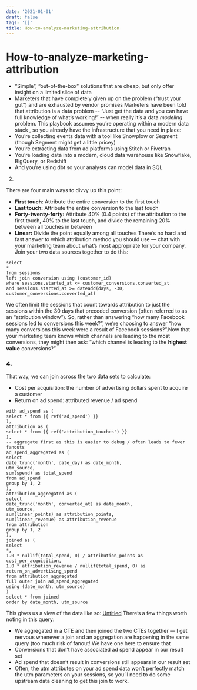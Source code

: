 ```yaml
---
date: '2021-01-01'
draft: false
tags: '[]'
title: How-to-analyze-marketing-attribution
---
```


# How-to-analyze-marketing-attribution

- “Simple”, “out-of-the-box” solutions that are cheap, but only offer insight on a limited slice of data
- Marketers that have completely given up on the problem (“trust your gut”) and are exhausted by vendor promises
Marketers have been told that attribution is a data problem -- “Just get the data and you can have full knowledge of what’s working!” -- when really it’s a data *modeling* problem.
This playbook assumes you’re operating within a modern data stack , so you already have the infrastructure that you need in place:
- You’re collecting events data with a tool like Snowplow or Segment (though Segment might get a little pricey)
- You’re extracting data from ad platforms using Stitch or Fivetran
- You’re loading data into a modern, cloud data warehouse like Snowflake, BigQuery, or Redshift
- And you’re using dbt so your analysts can model data in SQL
2.
There are four main ways to divvy up this point:
- **First touch**: Attribute the entire conversion to the first touch
- **Last touch:** Attribute the entire conversion to the last touch
- **Forty-twenty-forty:** Attribute 40% (0.4 points) of the attribution to the first touch, 40% to the last touch, and divide the remaining 20% between all touches in between
- **Linear:** Divide the point equally among all touches
There’s no hard and fast answer to which attribution method you should use — chat with your marketing team about what’s most appropriate for your company.
Join your two data sources together to do this:
```
select
*
from sessions
left join conversion using (customer_id)
where sessions.started_at <= customer_conversions.converted_at
and sessions.started_at >= dateadd(days, -30, customer_conversions.converted_at)
```
We often limit the sessions that count towards attribution to just the sessions within the 30 days that preceded conversion (often referred to as an “attribution window”).
So, rather than answering “how many Facebook sessions led to conversions this week?”, we’re choosing to answer “how many conversions this week were a result of Facebook sessions?”.Now that your marketing team knows which channels are leading to the most conversions, they might then ask: “which channel is leading to the **highest value** conversions?”
### 4.
That way, we can join across the two data sets to calculate:
- Cost per acquisition: the number of advertising dollars spent to acquire a customer
- Return on ad spend: attributed revenue / ad spend
```
with ad_spend as (
select * from {{ ref('ad_spend') }}
),
attribution as (
select * from {{ ref('attribution_touches') }}
),
-- aggregate first as this is easier to debug / often leads to fewer fanouts
ad_spend_aggregated as (
select
date_trunc('month', date_day) as date_month,
utm_source,
sum(spend) as total_spend
from ad_spend
group by 1, 2
),
attribution_aggregated as (
select
date_trunc('month', converted_at) as date_month,
utm_source,
sum(linear_points) as attribution_points,
sum(linear_revenue) as attribution_revenue
from attribution
group by 1, 2
),
joined as (
select
*,
1.0 * nullif(total_spend, 0) / attribution_points as cost_per_acquisition,
1.0 * attribution_revenue / nullif(total_spend, 0) as return_on_advertising_spend
from attribution_aggregated
full outer join ad_spend_aggregated
using (date_month, utm_source)
)
select * from joined
order by date_month, utm_source
```
This gives us a view of the data like so:
[Untitled](How%20to%20analyze%20marketing%20attribution%20adc986de2cd54c0aaf5fdaea0bc2a97f/Untitled%20Database%200befe6274ee2481a823bf580fe2d606b.csv)
There’s a few things worth noting in this query:
- We aggregated in a CTE and then joined the two CTEs together — I get nervous whenever a join and an aggregation are happening in the same query (too much risk of fanout!
We have one here to ensure that
- Conversions that don’t have associated ad spend appear in our result set
- Ad spend that doesn’t result in conversions still appears in our result set
- Often, the utm attributes on your ad spend data won’t perfectly match the utm parameters on your sessions, so you’ll need to do some upstream data cleaning to get this join to work.
